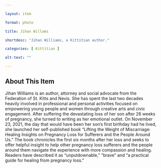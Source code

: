 ```yaml
--- 

layout: item

format: photo 

title: Jihan Willams

shortdesc: "Jihan Williams, a Kittitian author."

categories: [ Kittitian ] 

alt-text: ""

--- 
```


## About This Item 

Jihan Williams is an author, attorney and social advocate from the Federation of St. Kitts and Nevis. She has spent the last two decades heavily involved in professional and personal activities focused on empowering young people and women through creative arts and civic engagement. After suffering the devastating loss of her son after 26 weeks of pregnancy, she turned to writing as her emotional outlet. On November 23, 2021, the day that would have been her son’s first birthday had he lived, she launched her self-published book “Lifting the Weight of Miscarriage: Healing Insights on Pregnancy Loss for Sufferers and the People Around Us.” The book chronicles the first six months after her loss and seeks to offer helpful insight to help other pregnancy loss sufferers and the people around them navigate the experience with more compassion and healing. Readers have described it as “unputdownable,” “brave” and “a practical guide for healing from pregnancy loss.”
